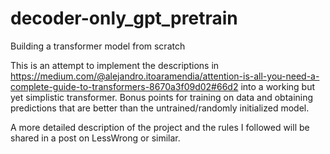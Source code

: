 # decoder-only_gpt_pretrain
Building a transformer model from scratch

This is an attempt to implement the descriptions in https://medium.com/@alejandro.itoaramendia/attention-is-all-you-need-a-complete-guide-to-transformers-8670a3f09d02#66d2 into a working but yet simplistic transformer. Bonus points for training on data and obtaining predictions that are better than the untrained/randomly initialized model.

A more detailed description of the project and the rules I followed will be shared in a post on LessWrong or similar.

